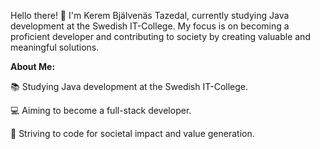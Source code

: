Hello there! 👋 I'm Kerem Bjälvenäs Tazedal, currently studying Java development at the Swedish IT-College. My focus is on becoming a proficient developer and contributing to society by creating valuable and meaningful solutions.

**About Me:**

📚 Studying Java development at the Swedish IT-College.

💻 Aiming to become a full-stack developer.

🚀 Striving to code for societal impact and value generation.

